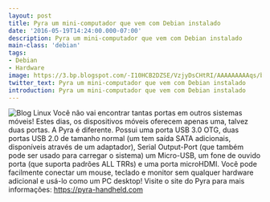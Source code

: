 ```yaml
---
layout: post
title: Pyra um mini-computador que vem com Debian instalado
date: '2016-05-19T14:24:00.000-07:00'
description: Pyra um mini-computador que vem com Debian instalado
main-class: 'debian'
tags:
- Debian
- Hardware
image: https://3.bp.blogspot.com/-I10HCB2DZSE/VzjyDsCHtRI/AAAAAAAAAqs/bZL4GSxynQM269RRTavvP1VYT2fPN9X4gCLcB/s72-c/Pyra%2Bum%2Bmini-computador%2Bque%2Bvem%2Bcom%2BDebian%2Binstalado.png
twitter_text: Pyra um mini-computador que vem com Debian instalado
introduction: Pyra um mini-computador que vem com Debian instalado
---
```

![Blog Linux](https://3.bp.blogspot.com/-I10HCB2DZSE/VzjyDsCHtRI/AAAAAAAAAqs/bZL4GSxynQM269RRTavvP1VYT2fPN9X4gCLcB/s640/Pyra%2Bum%2Bmini-computador%2Bque%2Bvem%2Bcom%2BDebian%2Binstalado.png "Blog Linux")
Você não vai encontrar tantas portas em outros sistemas móveis!
Estes dias, os dispositivos móveis oferecem apenas uma, talvez duas portas. A Pyra é diferente.
Possui uma porta USB 3.0 OTG, duas portas USB 2.0 de tamanho normal (um tem saída SATA adicionais, disponíveis através de um adaptador), Serial Output-Port (que também pode ser usado para carregar o sistema) um Micro-USB, um fone de ouvido porta (que suporta padrões ALL TRRs) e uma porta microHDMI.
Você pode facilmente conectar um mouse, teclado e monitor sem qualquer hardware adicional e usá-lo como um PC desktop!
Visite o site do Pyra para mais informações:
https://pyra-handheld.com

